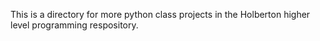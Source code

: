 This is a directory for more python class projects in the Holberton higher level programming respository.
